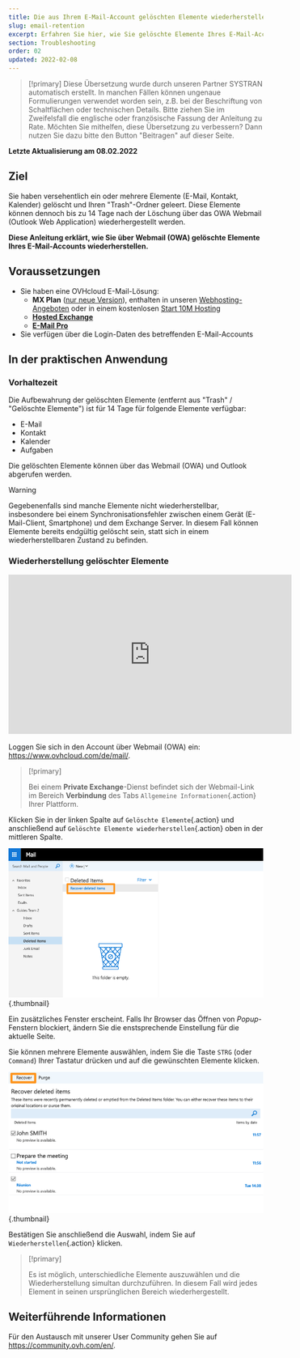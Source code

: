 ```yaml
---
title: Die aus Ihrem E-Mail-Account gelöschten Elemente wiederherstellen
slug: email-retention
excerpt: Erfahren Sie hier, wie Sie gelöschte Elemente Ihres E-Mail-Accounts über Webmail (OWA) wiederherstellen
section: Troubleshooting
order: 02
updated: 2022-02-08
---
```


> [!primary]
> Diese Übersetzung wurde durch unseren Partner SYSTRAN automatisch erstellt. In manchen Fällen können ungenaue Formulierungen verwendet worden sein, z.B. bei der Beschriftung von Schaltflächen oder technischen Details. Bitte ziehen Sie im Zweifelsfall die englische oder französische Fassung der Anleitung zu Rate. Möchten Sie mithelfen, diese Übersetzung zu verbessern? Dann nutzen Sie dazu bitte den Button "Beitragen" auf dieser Seite.
>

**Letzte Aktualisierung am 08.02.2022**
 
## Ziel

Sie haben versehentlich ein oder mehrere Elemente (E-Mail, Kontakt, Kalender) gelöscht und Ihren "Trash"-Ordner geleert. Diese Elemente können dennoch bis zu 14 Tage nach der Löschung über das OWA Webmail (Outlook Web Application) wiederhergestellt werden.

**Diese Anleitung erklärt, wie Sie über Webmail (OWA) gelöschte Elemente Ihres E-Mail-Accounts wiederherstellen.**
 
## Voraussetzungen
 
- Sie haben eine OVHcloud E-Mail-Lösung:
    - **MX Plan** ([nur neue Version](https://docs.ovh.com/de/emails/allgemeines-zu-shared-e-mails/)), enthalten in unseren [Webhosting-Angeboten](https://www.ovhcloud.com/de/web-hosting/) oder in einem kostenlosen [Start 10M Hosting](https://www.ovhcloud.com/de/domains/free-web-hosting/)
    - [**Hosted Exchange**](https://www.ovhcloud.com/de/emails/hosted-exchange/)
    - [**E-Mail Pro**](https://www.ovhcloud.com/de/emails/email-pro/)
- Sie verfügen über die Login-Daten des betreffenden E-Mail-Accounts

## In der praktischen Anwendung

### Vorhaltezeit

Die Aufbewahrung der gelöschten Elemente (entfernt aus "Trash" / "Gelöschte Elemente") ist für 14 Tage für folgende Elemente verfügbar:

- E-Mail
- Kontakt
- Kalender 
- Aufgaben

Die gelöschten Elemente können über das Webmail (OWA) und Outlook abgerufen werden.

> [!warning]
>
> Gegebenenfalls sind manche Elemente nicht wiederherstellbar, insbesondere bei einem Synchronisationsfehler zwischen einem Gerät (E-Mail-Client, Smartphone) und dem Exchange Server. In diesem Fall können Elemente bereits endgültig gelöscht sein, statt sich in einem wiederherstellbaren Zustand zu befinden.
>

### Wiederherstellung gelöschter Elemente

<iframe width="560" height="315" src="https://www.youtube-nocookie.com/embed/msmUN7cLSNI?start=117" title="YouTube Video Player" frameborder="0" allow="accelerometer; autoplay; clipboard-write; encrypted-media; gyroscope; picture-in-picture" allowfullscreen></iframe>

Loggen Sie sich in den Account über Webmail (OWA) ein: <https://www.ovhcloud.com/de/mail/>.

> [!primary]
>
> Bei einem **Private Exchange**-Dienst befindet sich der Webmail-Link im Bereich **Verbindung** des Tabs `Allgemeine Informationen`{.action} Ihrer Plattform.

Klicken Sie in der linken Spalte auf `Gelöschte Elemente`{.action} und anschließend auf `Gelöschte Elemente wiederherstellen`{.action} oben in der mittleren Spalte.

![emails](images/3582.png){.thumbnail}

Ein zusätzliches Fenster erscheint. Falls Ihr Browser das Öffnen von *Popup*-Fenstern blockiert, ändern Sie die enstsprechende Einstellung für die aktuelle Seite.

Sie können mehrere Elemente auswählen, indem Sie die Taste `STRG` (oder `Command`) Ihrer Tastatur drücken und auf die gewünschten Elemente klicken.

![emails](images/3584.png){.thumbnail}

Bestätigen Sie anschließend die Auswahl, indem Sie auf `Wiederherstellen`{.action} klicken.

> [!primary]
>
> Es ist möglich, unterschiedliche Elemente auszuwählen und die Wiederherstellung simultan durchzuführen. In diesem Fall wird jedes Element in seinen ursprünglichen Bereich wiederhergestellt.
> 

## Weiterführende Informationen
 
Für den Austausch mit unserer User Community gehen Sie auf <https://community.ovh.com/en/>.
